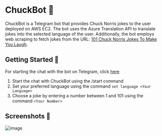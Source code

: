 # ChuckBot 🤖
ChuckBot is a Telegram bot that provides Chuck Norris jokes to the user deployed on AWS EC2.
The bot uses the Azure Translation API to translate jokes into the selected language of the user.
Additionally, the bot employs web scraping to fetch jokes from the URL: [101 Chuck Norris Jokes To Make You Laugh](https://parade.com/968666/parade/chuck-norris-jokes/).


## Getting Started 🚀
For starting the chat with the bot on Telegram, click [here](https://t.me/ChuckJokes_Bot)
1. Start the chat with ChuckBot using the /start command
2. Set your preferred language using the command `set language <Your Language>`
3. Choose a joke by entering a number between 1 and 101 using the command `<Your Number>`

## Screenshots 📸
![image](https://github.com/NikolSap/ChuckBot/assets/87708403/e29b7109-981c-46c0-8279-68a3a6303277)

